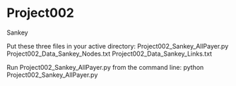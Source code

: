 # Project002
Sankey

Put these three files in your active directory:
Project002_Sankey_AllPayer.py
Project002_Data_Sankey_Nodes.txt
Project002_Data_Sankey_Links.txt

Run Project002_Sankey_AllPayer.py from the command line:
    python Project002_Sankey_AllPayer.py



